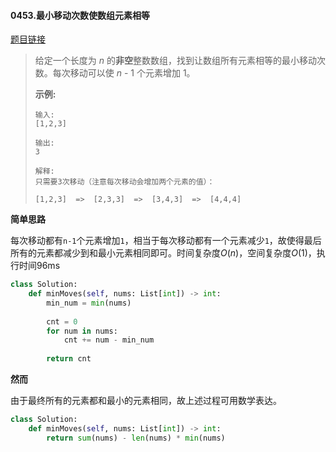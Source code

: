 #### 0453.最小移动次数使数组元素相等

[题目链接](https://leetcode-cn.com/problems/minimum-moves-to-equal-array-elements)

> 给定一个长度为 *n* 的**非空**整数数组，找到让数组所有元素相等的最小移动次数。每次移动可以使 *n* - 1 个元素增加 1。
>
> **示例:**
>
> ```
> 输入:
> [1,2,3]
> 
> 输出:
> 3
> 
> 解释:
> 只需要3次移动（注意每次移动会增加两个元素的值）：
> 
> [1,2,3]  =>  [2,3,3]  =>  [3,4,3]  =>  [4,4,4]
> ```

**简单思路**

每次移动都有```n-1```个元素增加```1```，相当于每次移动都有一个元素减少```1```，故使得最后所有的元素都减少到和最小元素相同即可。时间复杂度$O(n)$，空间复杂度$O(1)$，执行时间96ms

```python
class Solution:
    def minMoves(self, nums: List[int]) -> int:
        min_num = min(nums)
        
        cnt = 0
        for num in nums:
            cnt += num - min_num
        
        return cnt
```

**然而**

由于最终所有的元素都和最小的元素相同，故上述过程可用数学表达。

```python
class Solution:
    def minMoves(self, nums: List[int]) -> int:
        return sum(nums) - len(nums) * min(nums)
```


